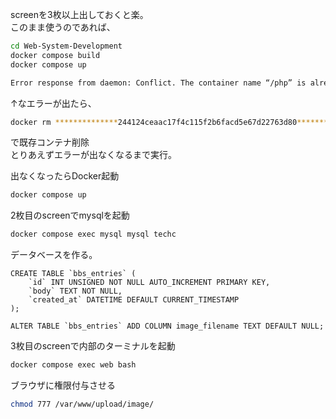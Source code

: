 screenを3枚以上出しておくと楽。  
このまま使うのであれば、  
```bash
cd Web-System-Development  
docker compose build
docker compose up  　　
```  
```bash
Error response from daemon: Conflict. The container name “/php” is already in use by container “**************244124ceaac17f4c115f2b6facd5e67d22763d80********“. You have to remove (or rename) that container to be able to reuse that name.  
```
↑なエラーが出たら、
```bash
docker rm **************244124ceaac17f4c115f2b6facd5e67d22763d80********
```  
で既存コンテナ削除  
とりあえずエラーが出なくなるまで実行。  　　

出なくなったらDocker起動
```bash
docker compose up
```
2枚目のscreenでmysqlを起動
```bash
docker compose exec mysql mysql techc  　　
```
データベースを作る。
```mysql
CREATE TABLE `bbs_entries` (
    `id` INT UNSIGNED NOT NULL AUTO_INCREMENT PRIMARY KEY,
    `body` TEXT NOT NULL,
    `created_at` DATETIME DEFAULT CURRENT_TIMESTAMP
);
```
```mysql
ALTER TABLE `bbs_entries` ADD COLUMN image_filename TEXT DEFAULT NULL;
```
3枚目のscreenで内部のターミナルを起動
```bash
docker compose exec web bash  
```
ブラウザに権限付与させる
```bash
chmod 777 /var/www/upload/image/
```
